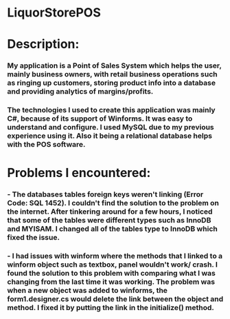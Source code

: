 # LiquorStorePOS

# Description:
### My application is a Point of Sales System which helps the user, mainly business owners, with retail business operations such as ringing up customers, storing product info into a database and providing analytics of margins/profits.
### The technologies I used to create this application was mainly C#, because of its support of Winforms. It was easy to understand and configure. I used MySQL due to my previous experience using it. Also it being a relational database helps with the POS software.

# Problems I encountered:
### - The databases tables foreign keys weren't linking (Error Code: SQL 1452). I couldn't find the solution to the problem on the internet. After tinkering around for a few hours, I noticed that some of the tables were different types such as InnoDB and MYISAM. I changed all of the tables type to InnoDB which fixed the issue.
### - I had issues with winform where the methods that I linked to a winform object such as textbox, panel wouldn't work/ crash. I found the solution to this problem with comparing what I was changing from the last time it was working. The problem was when a new object was added to winforms, the form1.designer.cs would delete the link between the object and method. I fixed it by putting the link in the initialize() method.


